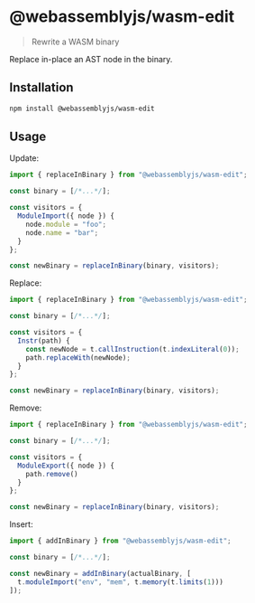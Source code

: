 # @webassemblyjs/wasm-edit

> Rewrite a WASM binary

Replace in-place an AST node in the binary.

## Installation

```sh
npm install @webassemblyjs/wasm-edit
```

## Usage

Update:

```js
import { replaceInBinary } from "@webassemblyjs/wasm-edit";

const binary = [/*...*/];

const visitors = {
  ModuleImport({ node }) {
    node.module = "foo";
    node.name = "bar";
  }
};

const newBinary = replaceInBinary(binary, visitors);
```

Replace:

```js
import { replaceInBinary } from "@webassemblyjs/wasm-edit";

const binary = [/*...*/];

const visitors = {
  Instr(path) {
    const newNode = t.callInstruction(t.indexLiteral(0));
    path.replaceWith(newNode);
  }
};

const newBinary = replaceInBinary(binary, visitors);
```

Remove:

```js
import { replaceInBinary } from "@webassemblyjs/wasm-edit";

const binary = [/*...*/];

const visitors = {
  ModuleExport({ node }) {
    path.remove()
  }
};

const newBinary = replaceInBinary(binary, visitors);
```

Insert:

```js
import { addInBinary } from "@webassemblyjs/wasm-edit";

const binary = [/*...*/];

const newBinary = addInBinary(actualBinary, [
  t.moduleImport("env", "mem", t.memory(t.limits(1)))
]);
```
